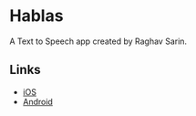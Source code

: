 # Hablas

A Text to Speech app created by Raghav Sarin.

## Links

- [iOS](https://apps.apple.com/in/app/hablas/id1559773357)
- [Android](https://play.google.com/store/apps/details?id=com.RagzDev.Hablas&hl=en&gl=US)
